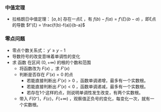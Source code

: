 
### 中值定理
- 拉格朗日中值定理： $[a,b]$ 存在一点ξ ，有 $f(b) - f(a) = f'(ξ)(b-a)$  ，即ξ点的导数 $f'(ξ) = \frac{f(b)-f(a)}{b-a}$



### 零点问题
- 零点个数关系式：  $y' ≥ y - 1$
- 导数符号的改变意味着单调性的变化
- 求 函数 在区间 $(0,+∞)$ 的根的个数和范围
  - 将函数改为 $F(x)$ ，求 $F'(x)$
  - 判断是否存在 $F'(x)=0$ 的点
    - 若能直接判断出 $F'(x) > 0$  ，函数单调递增，最多有一个实数根。
    - 若能直接判断出 $F'(x) < 0$  ，函数单调递减，最多有一个实数根。
    - 若存在1个这样的点，则说明单调性发生改变，有两个实数根。
  - 带入 $F(0⁺)，F(c)，F(+∞)$ ，观察值正负号的变化，每变化一次，就有一个实数根。
